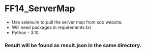 # FF14_ServerMap
<ul>
  <li>Use selenuim to pull the server map from sdo website.</li>
  <li>Will need packages in requirements.txt</li>
  <li>Python - 3.10</li>
</ul>

<h3>Result will be found as result.json in the same directory.</h3>

